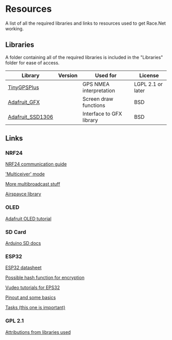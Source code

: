 # Resources
A list of all the required libraries and links to resources used to get Race.Net working.

## Libraries
A folder containing all of the required libraries is included in the "Libraries" folder for ease of access.

| Library | Version | Used for | License |
| --- | --- | --- | --- |
| [TinyGPSPlus](https://github.com/mikalhart/TinyGPSPlus) |  | GPS NMEA interpretation | LGPL 2.1 or later |
| [Adafruit_GFX](https://github.com/adafruit/Adafruit-GFX-Library) |  | Screen draw functions | BSD |
| [Adafruit_SSD1306](https://github.com/adafruit/Adafruit_SSD1306) |  | Interface to GFX library | BSD |


## Links
### NRF24 
[NRF24 communication guide](https://medium.com/@benjamindavidfraser/arduino-nrf24l01-communications-947e1acb33fb)

['Multiceiver' mode](https://electronics.stackexchange.com/questions/102715/broadcast-in-nrf24l01)

[More multibroadcast stuff](https://forum.arduino.cc/index.php?topic=261258.0)

[Airspayce library](http://airspayce.com/mikem/arduino/NRF24/)

### OLED
[Adafruit OLED tutorial](https://learn.adafruit.com/monochrome-oled-breakouts/arduino-library-and-examples)

### SD Card
[Arduino SD docs](https://www.arduino.cc/en/reference/SD)

### ESP32
[ESP32 datasheet](https://www.espressif.com/sites/default/files/documentation/esp32-wroom-32_datasheet_en.pdf)

[Possible hash function for encryption](https://github.com/esp8266/Arduino/blob/master/libraries/Hash/src/Hash.h)

[Vudeo tutorials for EPS32](https://www.youtube.com/watch?v=lIxs7WG1j-U&list=PLfPtpZzK2Z_QO8snrdnRTTNtQvLw35Zfc)

[Pinout and some basics](https://circuits4you.com/2018/12/31/esp32-devkit-esp32-wroom-gpio-pinout/)

[Tasks (this one is important)](https://randomnerdtutorials.com/esp32-dual-core-arduino-ide/)

### GPL 2.1
[Attributions from libraries used](https://opensource.stackexchange.com/questions/6622/lgpl-2-1-attributions-required)
